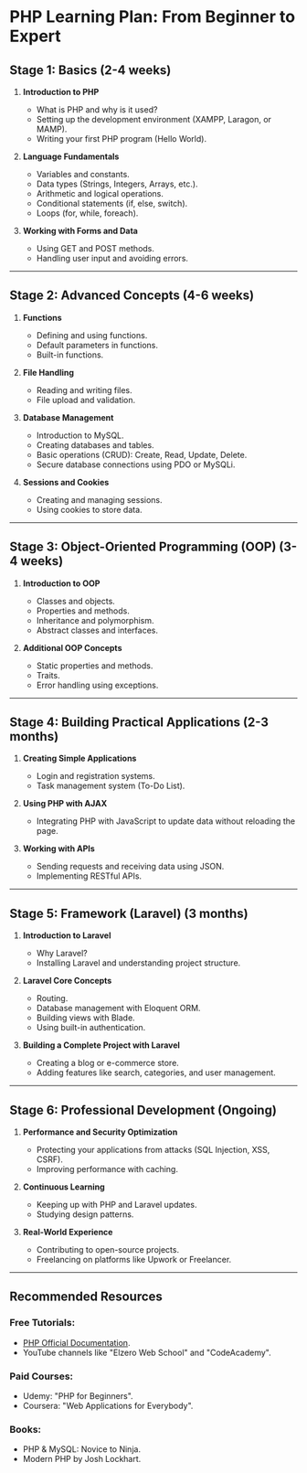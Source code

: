 # PHP Learning Plan: From Beginner to Expert

## Stage 1: Basics (2-4 weeks)

1. **Introduction to PHP**
   - What is PHP and why is it used?
   - Setting up the development environment (XAMPP, Laragon, or MAMP).
   - Writing your first PHP program (Hello World).

2. **Language Fundamentals**
   - Variables and constants.
   - Data types (Strings, Integers, Arrays, etc.).
   - Arithmetic and logical operations.
   - Conditional statements (if, else, switch).
   - Loops (for, while, foreach).

3. **Working with Forms and Data**
   - Using GET and POST methods.
   - Handling user input and avoiding errors.

---

## Stage 2: Advanced Concepts (4-6 weeks)

1. **Functions**
   - Defining and using functions.
   - Default parameters in functions.
   - Built-in functions.

2. **File Handling**
   - Reading and writing files.
   - File upload and validation.

3. **Database Management**
   - Introduction to MySQL.
   - Creating databases and tables.
   - Basic operations (CRUD): Create, Read, Update, Delete.
   - Secure database connections using PDO or MySQLi.

4. **Sessions and Cookies**
   - Creating and managing sessions.
   - Using cookies to store data.

---

## Stage 3: Object-Oriented Programming (OOP) (3-4 weeks)

1. **Introduction to OOP**
   - Classes and objects.
   - Properties and methods.
   - Inheritance and polymorphism.
   - Abstract classes and interfaces.

2. **Additional OOP Concepts**
   - Static properties and methods.
   - Traits.
   - Error handling using exceptions.

---

## Stage 4: Building Practical Applications (2-3 months)

1. **Creating Simple Applications**
   - Login and registration systems.
   - Task management system (To-Do List).

2. **Using PHP with AJAX**
   - Integrating PHP with JavaScript to update data without reloading the page.

3. **Working with APIs**
   - Sending requests and receiving data using JSON.
   - Implementing RESTful APIs.

---

## Stage 5: Framework (Laravel) (3 months)

1. **Introduction to Laravel**
   - Why Laravel?
   - Installing Laravel and understanding project structure.

2. **Laravel Core Concepts**
   - Routing.
   - Database management with Eloquent ORM.
   - Building views with Blade.
   - Using built-in authentication.

3. **Building a Complete Project with Laravel**
   - Creating a blog or e-commerce store.
   - Adding features like search, categories, and user management.

---

## Stage 6: Professional Development (Ongoing)

1. **Performance and Security Optimization**
   - Protecting your applications from attacks (SQL Injection, XSS, CSRF).
   - Improving performance with caching.

2. **Continuous Learning**
   - Keeping up with PHP and Laravel updates.
   - Studying design patterns.

3. **Real-World Experience**
   - Contributing to open-source projects.
   - Freelancing on platforms like Upwork or Freelancer.

---

## Recommended Resources

### Free Tutorials:
- [PHP Official Documentation](https://www.php.net/docs.php).
- YouTube channels like "Elzero Web School" and "CodeAcademy".

### Paid Courses:
- Udemy: "PHP for Beginners".
- Coursera: "Web Applications for Everybody".

### Books:
- PHP & MySQL: Novice to Ninja.
- Modern PHP by Josh Lockhart.
